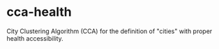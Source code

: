# cca-health
City Clustering Algorithm (CCA) for the definition of "cities" with proper health accessibility. 
